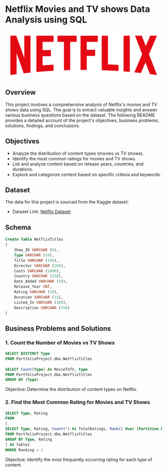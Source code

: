 # Netflix Movies and TV shows Data Analysis using SQL

![Netflix Logo](https://github.com/NoahPiercy/Netflix_SQL_Project/blob/main/logo.png)
## Overview
This project involves a comprehensive analysis of Netflix's movies and TV shows data using SQL. The goal is to extract valuable insights and answer various business questions based on the dataset. The following README provides a detailed account of the project's objectives, business problems, solutions, findings, and conclusions.
## Objectives
- Analyze the distribution of content types (movies vs TV shows).
- Identify the most common ratings for movies and TV shows.
- List and analyze content based on release years, countries, and durations.
- Explore and categorize content based on specific criteria and keywords.
## Dataset
The data for this project is sourced from the Kaggle dataset:
- Dataset Link: [Netflix Dataset](https://www.kaggle.com/datasets/shivamb/netflix-shows?resource=download)
## Schema
``` SQL
Create Table NetflixTitles
(
	Show_ID VARCHAR (6),
	Type VARCHAR (10),
	Title VARCHAR (150),
	Director VARCHAR (208),
	Casts VARCHAR (1000),
	Country VARCHAR (150),
	Date_Added VARCHAR (50),
	Release_Year INT,
	Rating VARCHAR (10),
	Duration VARCHAR (15),
	Listed_In VARCHAR (100),
	Description VARCHAR (250)
)
```
## Business Problems and Solutions
### 1. Count the Number of Movies vs TV Shows
``` SQL
SELECT DISTINCT Type
FROM PortfolioProject.dbo.NetflixTitles

SELECT Count(Type) As MovieToTV, type
FROM PortfolioProject.dbo.NetflixTitles
GROUP BY (Type)
```
Objective: Determine the distribution of content types on Netflix.
### 2. Find the Most Common Rating for Movies and TV Shows
``` SQL
SELECT Type, Rating
FROM
(
SELECT Type, Rating, Count(*) As TotalRatings, Rank() Over (Partition By Type ORDER BY Count(*) DESC) As Ranking
FROM PortfolioProject.dbo.NetflixTitles
GROUP BY Type, Rating
) AS Table1
WHERE Ranking = 1
```
Objective: Identify the most frequently occurring rating for each type of content.
